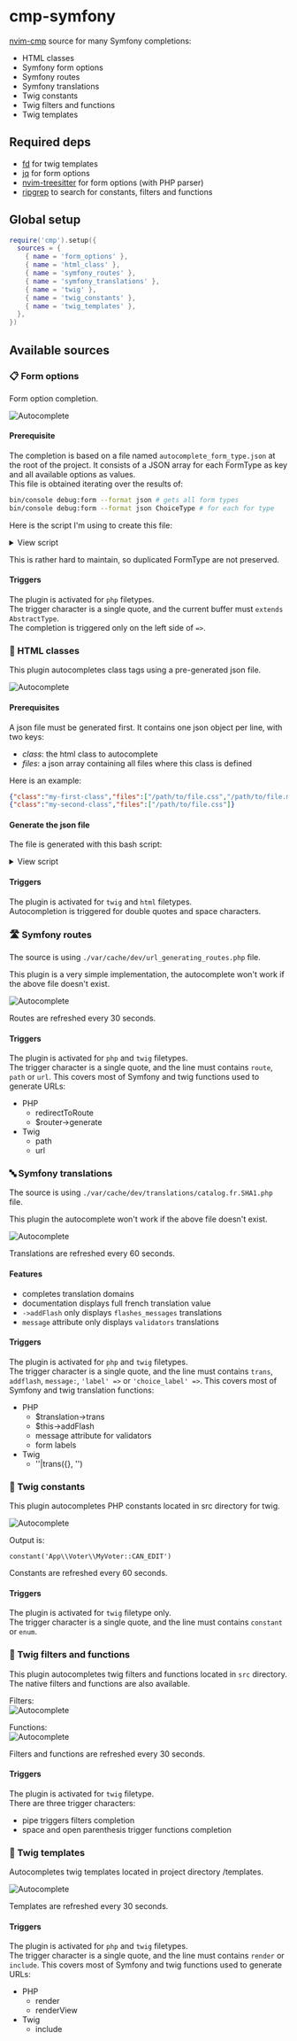 # cmp-symfony

[nvim-cmp](https://github.com/hrsh7th/nvim-cmp) source for many
Symfony completions:
- HTML classes
- Symfony form options
- Symfony routes
- Symfony translations
- Twig constants
- Twig filters and functions
- Twig templates

## Required deps

- [fd](https://github.com/sharkdp/fd) for twig templates
- [jq](https://github.com/jqlang/jq) for form options
- [nvim-treesitter](https://github.com/nvim-treesitter/nvim-treesitter) for form options (with PHP parser)
- [ripgrep](https://github.com/BurntSushi/ripgrep) to search for 
constants, filters and functions

## Global setup

```lua
require('cmp').setup({
  sources = {
    { name = 'form_options' },
    { name = 'html_class' },
    { name = 'symfony_routes' },
    { name = 'symfony_translations' },
    { name = 'twig' },
    { name = 'twig_constants' },
    { name = 'twig_templates' },
  },
})
```

## Available sources

### 📋 Form options
Form option completion.

![Autocomplete](./docs/form_options.png)

#### Prerequisite

The completion is based on a file named `autocomplete_form_type.json`
at the root of the project. It consists of a JSON array for each
FormType as key and all available options as values.  
This file is obtained iterating over the results of:  
```bash
bin/console debug:form --format json # gets all form types
bin/console debug:form --format json ChoiceType # for each for type
```

Here is the script I'm using to create this file:  
<details>
<summary>View script</summary>

```bash  
#!/usr/bin/env bash

function create_json() {
    echo "$1" | jq -c '{
        (."class" | split("\\") | last): (
            [
                .class as $class |
                (.options.own // [] | map({(.): $class}) | add) as $own |
                (.options.overridden // {} | to_entries | map({key: .value[], value: .key}) | from_entries) as $overridden |
                (.options.parent // {} | to_entries | map({key: .value[], value: .key}) | from_entries) as $parent |
                (.options.extension // {} | to_entries | map({key: .value[], value: .key}) | from_entries) as $extension |
                $own + $overridden + $parent + $extension
            ] | add
        )
    }'
}

json=$(docker compose run --rm franken-cli bin/console debug:form --format json)

echo "" > /tmp/autocomplete_form_type.json

builtin_types=$(echo "$json" | jq -r ".builtin_form_types[]")
service_types=$(echo "$json" | jq -r ".service_form_types[]")

builtin_types_count=$(echo "$builtin_types" | wc -l)
service_types_count=$(echo "$service_types" | wc -l)

counter=0
echo "[INFO] Creating builtin types"
for builtin_type in $builtin_types; do
    counter=$((counter+1))
    echo "$counter/$builtin_types_count: $builtin_type"
    json=$(docker compose exec franken bin/console debug:form --format json "$builtin_type")

    create_json "$json" >> /tmp/autocomplete_form_type.json
done

counter=0
echo "[INFO] Creating service types"
for service_type in $service_types; do
    counter=$((counter+1))
    echo "$counter/$service_types_count: $service_type"
    json=$(docker compose exec franken bin/console debug:form --format json "$service_type")

    create_json "$json" >> /tmp/autocomplete_form_type.json
done

jq --slurp 'add' /tmp/autocomplete_form_type.json > ./autocomplete_form_type.json
```
</details>

This is rather hard to maintain, so duplicated FormType are not preserved.

#### Triggers

The plugin is activated for `php` filetypes.  
The trigger character is a single quote, and the current buffer must `extends AbstractType`.  
The completion is triggered only on the left side of `=>`.

### 📌 HTML classes

This plugin autocompletes class tags using a pre-generated json file.  

![Autocomplete](./docs/html_classes.png)

#### Prerequisites

A json file must be generated first. It contains one json object
per line, with two keys:
- _class_: the html class to autocomplete
- _files_: a json array containing all files where this class is
defined

Here is an example:
```json
{"class":"my-first-class","files":["/path/to/file.css","/path/to/file.min.css"]}
{"class":"my-second-class","files":["/path/to/file.css"]}
```

#### Generate the json file

The file is generated with this bash script:  
<details>
<summary>View script</summary>

```bash
#!/usr/bin/env bash

temp_dir=$(mktemp -d)

# Get all classes in css files, in json format, then use jq to get all matching
# results and format them: {"class":"my-first-class","file":"/path/to/file.css"}
rg "\.[a-z][a-z0-9-]{3,}" -tcss --no-filename --json assets | jq -c '. 
                                    | select(.type == "match") 
                                    | {class: .data.submatches[].match.text, file: .data.path.text}' > $temp_dir/raw.json

# Sort and uniq input file
cat $temp_dir/raw.json | sort | uniq > $temp_dir/uniq.json

# Group results by class name and add a files key containing all files
cat $temp_dir/uniq.json | jq -sc 'map(. + {data: [{class: [.class], file: [.file]}]})
                                    | group_by(.class)[]
                                    | .[0] + {files: [.[].data[].file | add]}
                                    | del (.data, .file)' > $temp_dir/grouped.json

# Remove trailing dot in class name
sed -i 's/"\./"/' $temp_dir/grouped.json

mv $temp_dir/grouped.json ~/generated_html_classes.json
```
</details>

#### Triggers

The plugin is activated for `twig` and `html` filetypes.  
Autocompletion is triggered for double quotes and space
characters.

### 🛣️ Symfony routes

The source is using `./var/cache/dev/url_generating_routes.php` file.

This plugin is a very simple implementation, the autocomplete won't work
if the above file doesn't exist.

![Autocomplete](./docs/symfony_routes.png)

Routes are refreshed every 30 seconds.

#### Triggers

The plugin is activated for `php` and `twig` filetypes.  
The trigger character is a single quote, and the line must contains
`route`, `path` or `url`. This covers most of Symfony and twig
functions used to generate URLs:
- PHP
  - redirectToRoute
  - $router->generate
- Twig
  - path
  - url

### 🔤 Symfony translations

The source is using `./var/cache/dev/translations/catalog.fr.SHA1.php` file.

This plugin the autocomplete won't work if the above file doesn't exist.

![Autocomplete](./docs/symfony_translations.png)

Translations are refreshed every 60 seconds.

#### Features

- completes translation domains
- documentation displays full french translation value
- `->addFlash` only displays `flashes_messages` translations
- `message` attribute only displays `validators` translations

#### Triggers

The plugin is activated for `php` and `twig` filetypes.  
The trigger character is a single quote, and the line must contains
`trans`, `addflash`, `message:`, `'label' =>` or `'choice_label' =>`. This covers most of Symfony and twig
translation functions:
- PHP
  - $translation->trans
  - $this->addFlash
  - message attribute for validators
  - form labels
- Twig
  - ''|trans({}, '')

### 🌾 Twig constants

This plugin autocompletes PHP constants located in src directory for twig.  

![Autocomplete](./docs/twig_constants.png)

Output is:  
```twig
constant('App\\Voter\\MyVoter::CAN_EDIT')
```

Constants are refreshed every 60 seconds.

#### Triggers

The plugin is activated for `twig` filetype only.  
The trigger character is a single quote, and the line must contains `constant` or `enum`.

### 🌾 Twig filters and functions

This plugin autocompletes twig filters and functions located in 
`src` directory.  
The native filters and functions are also available.

Filters:  
![Autocomplete](./docs/twig_filters.png)

Functions:  
![Autocomplete](./docs/twig_functions.png)

Filters and functions are refreshed every 30 seconds.

#### Triggers

The plugin is activated for `twig` filetype.  
There are three trigger characters:
- pipe triggers filters completion
- space and open parenthesis trigger functions completion

### 🌾 Twig templates

Autocompletes twig templates located in project directory /templates.  

![Autocomplete](./docs/twig_templates.png)

Templates are refreshed every 30 seconds.

#### Triggers

The plugin is activated for `php` and `twig` filetypes.  
The trigger character is a single quote, and the line must contains
`render` or `include`. This covers most of Symfony and twig
functions used to generate URLs:
- PHP
  - render
  - renderView
- Twig
  - include
